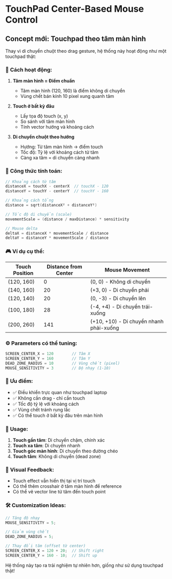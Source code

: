 # TouchPad Center-Based Mouse Control

## Concept mới: Touchpad theo tâm màn hình

Thay vì di chuyển chuột theo drag gesture, hệ thống này hoạt động như một touchpad thật:

### 🎯 **Cách hoạt động:**

1. **Tâm màn hình = Điểm chuẩn**
   - Tâm màn hình (120, 160) là điểm không di chuyển
   - Vùng chết bán kính 10 pixel xung quanh tâm

2. **Touch ở bất kỳ đâu**
   - Lấy tọa độ touch (x, y)
   - So sánh với tâm màn hình
   - Tính vector hướng và khoảng cách

3. **Di chuyển chuột theo hướng**
   - Hướng: Từ tâm màn hình → điểm touch
   - Tốc độ: Tỷ lệ với khoảng cách từ tâm
   - Càng xa tâm = di chuyển càng nhanh

### 📐 **Công thức tính toán:**

```cpp
// Khoảng cách từ tâm
distanceX = touchX - centerX  // touchX - 120
distanceY = touchY - centerY  // touchY - 160

// Khoảng cách tổng
distance = sqrt(distanceX² + distanceY²)

// Tốc độ di chuyển (scale)
movementScale = (distance / maxDistance) * sensitivity

// Mouse delta
deltaX = distanceX * movementScale / distance
deltaY = distanceY * movementScale / distance
```

### 🎮 **Ví dụ cụ thể:**

| Touch Position | Distance from Center | Mouse Movement |
|----------------|---------------------|----------------|
| (120, 160) | 0 | (0, 0) - Không di chuyển |
| (140, 160) | 20 | (+3, 0) - Di chuyển phải |
| (120, 140) | 20 | (0, -3) - Di chuyển lên |
| (100, 180) | 28 | (-4, +4) - Di chuyển trái-xuống |
| (200, 260) | 141 | (+10, +10) - Di chuyển nhanh phải-xuống |

### ⚙️ **Parameters có thể tuning:**

```cpp
SCREEN_CENTER_X = 120        // Tâm X
SCREEN_CENTER_Y = 160        // Tâm Y  
DEAD_ZONE_RADIUS = 10        // Vùng chết (pixel)
MOUSE_SENSITIVITY = 3        // Độ nhạy (1-10)
```

### 🎯 **Ưu điểm:**

- ✅ Điều khiển trực quan như touchpad laptop
- ✅ Không cần drag - chỉ cần touch
- ✅ Tốc độ tỷ lệ với khoảng cách  
- ✅ Vùng chết tránh rung lắc
- ✅ Có thể touch ở bất kỳ đâu trên màn hình

### 🔧 **Usage:**

1. **Touch gần tâm**: Di chuyển chậm, chính xác
2. **Touch xa tâm**: Di chuyển nhanh
3. **Touch góc màn hình**: Di chuyển theo đường chéo
4. **Touch tâm**: Không di chuyển (dead zone)

### 📱 **Visual Feedback:**

- Touch effect vẫn hiển thị tại vị trí touch
- Có thể thêm crosshair ở tâm màn hình để reference
- Có thể vẽ vector line từ tâm đến touch point

### 🛠️ **Customization Ideas:**

```cpp
// Tăng độ nhạy
MOUSE_SENSITIVITY = 5;

// Giảm vùng chết
DEAD_ZONE_RADIUS = 5;

// Thay đổi tâm (offset từ center)
SCREEN_CENTER_X = 120 + 20;  // Shift right
SCREEN_CENTER_Y = 160 - 10;  // Shift up
```

Hệ thống này tạo ra trải nghiệm tự nhiên hơn, giống như sử dụng touchpad thật!
